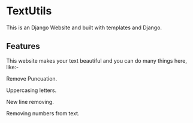 # TextUtils
This is an Django Website and built with templates and Django.

## Features
This website makes your text beautiful and you can do many things here, like:-

Remove Puncuation.

Uppercasing letters.

New line removing.

Removing numbers from text.
